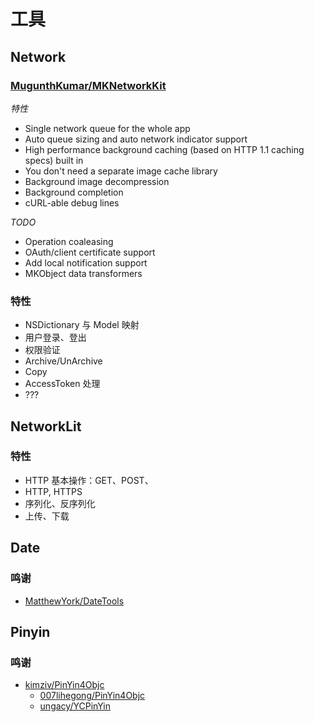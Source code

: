 # 工具


## Network

### [MugunthKumar/MKNetworkKit](https://github.com/MugunthKumar/MKNetworkKit)

*特性*

* Single network queue for the whole app
* Auto queue sizing and auto network indicator support
* High performance background caching (based on HTTP 1.1 caching specs) built in
* You don't need a separate image cache library
* Background image decompression
* Background completion
* cURL-able debug lines

*TODO*

* Operation coaleasing
* OAuth/client certificate support
* Add local notification support
* MKObject data transformers

### 特性

* NSDictionary 与 Model 映射
* 用户登录、登出
* 权限验证
* Archive/UnArchive
* Copy
* AccessToken 处理
* ???

## NetworkLit


### 特性

* HTTP 基本操作：GET、POST、
* HTTP, HTTPS
* 序列化、反序列化
* 上传、下载

## Date

### 鸣谢

* [MatthewYork/DateTools](https://github.com/MatthewYork/DateTools)

## Pinyin


### 鸣谢

* [kimziv/PinYin4Objc](https://github.com/kimziv/PinYin4Objc)
	- [007lihegong/PinYin4Objc](https://github.com/007lihegong/PinYin4Objc)
	- [ungacy/YCPinYin](https://github.com/ungacy/YCPinYin)
